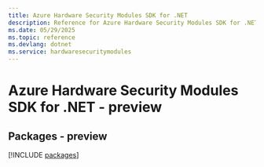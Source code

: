 ```yaml
---
title: Azure Hardware Security Modules SDK for .NET
description: Reference for Azure Hardware Security Modules SDK for .NET
ms.date: 05/29/2025
ms.topic: reference
ms.devlang: dotnet
ms.service: hardwaresecuritymodules
---
```

# Azure Hardware Security Modules SDK for .NET - preview
## Packages - preview
[!INCLUDE [packages](hardware-security-modules-index.md)]